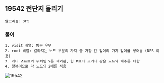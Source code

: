 ## 19542 전단지 돌리기
```
알고리즘: DFS
```

### 풀이
```
1. visit 배열: 방문 유무
2. root 배열: 갈라지는 노드 부분의 가지 중 가장 긴 깊이의 가지 깊이를 넣어줌 (DFS 이용)
3. 케니 소프트의 위치인 S를 제외한, 힘 D보다 크거나 같은 노드의 개수를 더함
4. 왕복이므로 각 노드의 2배를 적용
```

![19542](https://user-images.githubusercontent.com/57518908/126177789-e49829dd-bc2f-4611-9724-18b4a9d1fe05.jpg)
